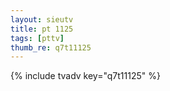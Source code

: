 ```yaml
--- 
layout: sieutv
title: pt 1125
tags: [pttv]
thumb_re: q7t11125
---
```

{% include tvadv key="q7t11125" %} 

